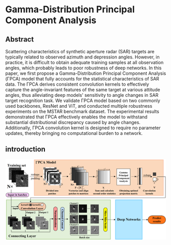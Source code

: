 # Gamma-Distribution Principal Component Analysis
## Abstract
Scattering characteristics of synthetic aperture radar (SAR) targets are typically related to observed azimuth and depression angles. However, in practice, it is difficult to obtain adequate training samples at all observation angles, which probably leads to poor robustness of deep networks. In this paper, we first propose a Gamma-Distribution Principal Component Analysis (ΓPCA) model that fully accounts for the statistical characteristics of SAR data. The ΓPCA derives consistent convolution kernels to effectively capture the angle-invariant features of the same target at various attitude angles, thus alleviating deep models' sensitivity to angle changes in SAR target recognition task. We validate ΓPCA model based on two commonly used backbones, ResNet and ViT, and conducted multiple robustness experiments on the MSTAR benchmark dataset. The experimental results demonstrated that ΓPCA effectively enables the model to withstand substantial distributional discrepancy caused by angle changes. Additionally, ΓPCA convolution kernel is designed to require no parameter updates, thereby bringing no computational burden to a network.
## introduction
![img1](https://github.com/ChGrey/Gamma-Distribution-Principal-Component-Analysis/blob/main/img/gpca_model.png)
